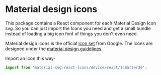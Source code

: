 # Material design icons

This package contains a React component for each Material Design Icon svg. So you can just import the Icons you need and get a small bundle instead of loading a big icon font of things you don't even need.

Material design icons is the official [icon set](https://www.google.com/design/spec/style/icons.html#icons-system-icons) from Google.  The icons are designed under the [material design guidelines](https://material.io/guidelines/).

Import an Icon this way-

```js
import from 'material-svg-react-icons/device/react/IcBatter20';
```
